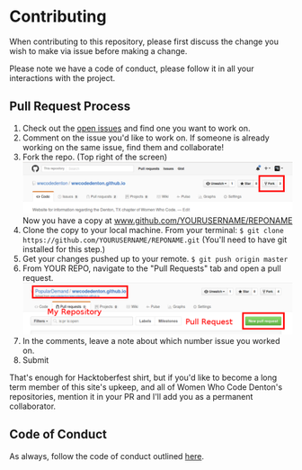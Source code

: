 # Contributing

When contributing to this repository, please first discuss the change you wish to make via issue before making a change. 

Please note we have a code of conduct, please follow it in all your interactions with the project.

## Pull Request Process

1. Check out the [open issues](https://github.com/wwcodedenton/wwcodedenton.github.io/issues) and find one you want to work on.
2. Comment on the issue you'd like to work on. If someone is already working on the same issue, find them and collaborate!
3. Fork the repo. (Top right of the screen)
  ![how to fork](assets/images/fork.png)
  Now you have a copy at www.github.com/YOURUSERNAME/REPONAME
4. Clone the copy to your local machine. From your terminal: `$ git clone https://github.com/YOURUSERNAME/REPONAME.git`
  (You'll need to have git installed for this step.)
6. Get your changes pushed up to your remote. `$ git push origin master`
7. From YOUR REPO, navigate to the "Pull Requests" tab and open a pull request.
  ![how to pull request](assets/images/pr.png)
8. In the comments, leave a note about which number issue you worked on.
9. Submit

That's enough for Hacktoberfest shirt, but if you'd like to become a long term member of this site's upkeep, and all of Women Who Code Denton's repositories, mention it in your PR and I'll add you as a permanent collaborator.

## Code of Conduct

As always, follow the code of conduct outlined [here](https://github.com/wwcodedenton/guidelines-resources/blob/master/code_of_conduct.md).
